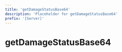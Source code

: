 ```yaml
---
title: 'getDamageStatusBase64'
description: 'Placeholder for getDamageStatusBase64'
prefix: '[Server]'
---
```


# getDamageStatusBase64
